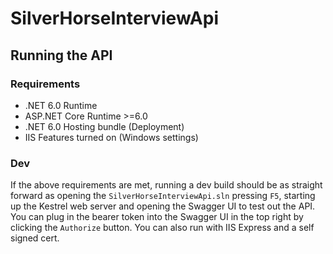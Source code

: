 # SilverHorseInterviewApi

## Running the API

### Requirements
- .NET 6.0 Runtime
- ASP.NET Core Runtime >=6.0
- .NET 6.0 Hosting bundle (Deployment)
- IIS Features turned on (Windows settings)
### Dev
If the above requirements are met, running a dev build should be as straight forward as opening the `SilverHorseInterviewApi.sln` pressing `F5`, starting up the Kestrel web server and opening the Swagger UI to test out the API. You can plug in the bearer token into the Swagger UI in the top right by clicking the `Authorize` button. You can also run with IIS Express and a self signed cert.
